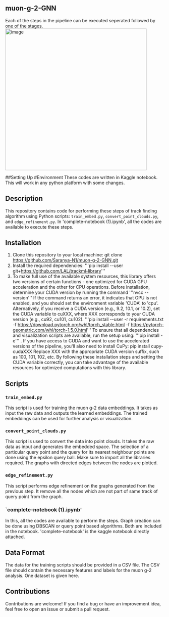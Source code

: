 ## muon-g-2-GNN
Each of the steps in the pipeline can be executed seperated followed by one of the stages.
<img width="448" alt="image" src="https://github.com/user-attachments/assets/f0579944-cc07-4163-b913-891fbac40bfe">


##Setting Up
#Environment
These codes are written in Kaggle notebook. This will work in any python platform with some changes.

## Description
This repository contains code for performing these steps of track finding algorithm using Python scripts: `train_embed.py`, `convert_point_clouds.py`, and `edge_refinement.py`.
In 'complete-notebook (1).ipynb', all the codes are available to execute these steps.

## Installation
1. Clone this repository to your local machine:
git clone https://github.com/Saranya-N1/muon-g-2-GNN.git
2. Install the required dependencies: 
'''pip install --user git+https://github.com/LAL/trackml-library'''
3. To make full use of the available system resources, this library offers two versions of certain functions - one optimized for CUDA GPU acceleration and the other for CPU operations. Before installation, determine your CUDA version by running the command
'''nvcc --version'''
If the command returns an error, it indicates that GPU is not enabled, and you should set the environment variable 'CUDA' to 'cpu'. Alternatively, if you receive a CUDA version (e.g., 9.2, 10.1, or 10.2), set the CUDA variable to cuXXX, where XXX corresponds to your CUDA version (e.g., cu92, cu101, cu102).
'''pip install --user -r requirements.txt -f https://download.pytorch.org/whl/torch_stable.html -f https://pytorch-geometric.com/whl/torch-1.5.0.html'''
To ensure that all dependencies and visualization scripts are available, run the setup using:
'''pip install -e''' .
If you have access to CUDA and want to use the accelerated versions of the pipeline, you'll also need to install CuPy:
pip install cupy-cudaXXX
Replace XXX with the appropriate CUDA version suffix, such as 100, 101, 102, etc. By following these installation steps and setting the CUDA variable correctly, you can take advantage of the available resources for optimized computations with this library.


## Scripts

### `train_embed.py`
This script is used for training the muon g-2 data embeddings. It takes as input the raw data and outputs the learned embeddings. The trained embeddings can be used for further analysis or visualization.


### `convert_point_clouds.py`
This script is used to convert the data into point clouds. It takes the raw data as input and generates the embedded space. The selection of a particular query point and the query for its nearest neighbour points are done using the epsilon query ball. Make sure to import all the libraries required. The graphs with directed edges between the nodes are plotted.


### `edge_refinement.py`
This script performs edge refinement on the graphs generated from the previous step. It remove all the nodes which are not part of same track of query point from the graph.


### `complete-notebook (1).ipynb'
In this, all the codes are available to perform the steps. Graph creation can be done using DBSCAN or query point based algorithms. Both are included in the notebook. 'complete-notebook' is the kaggle notebook directly attached.

## Data Format
The data for the training scripts should be provided in a CSV file. The CSV file should contain the necessary features and labels for the muon g-2 analysis. One dataset is given here.


## Contributions
Contributions are welcome! If you find a bug or have an improvement idea, feel free to open an issue or submit a pull request.







   



